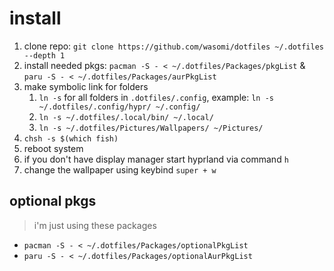 # install

1. clone repo: `git clone https://github.com/wasomi/dotfiles ~/.dotfiles --depth 1`
2. install needed pkgs: `pacman -S - < ~/.dotfiles/Packages/pkgList` & `paru -S - < ~/.dotfiles/Packages/aurPkgList`
3. make symbolic link for folders
   1. `ln -s` for all folders in `.dotfiles/.config`, example: `ln -s ~/.dotfiles/.config/hypr/ ~/.config/`
   2. `ln -s ~/.dotfiles/.local/bin/ ~/.local/`
   3. `ln -s ~/.dotfiles/Pictures/Wallpapers/ ~/Pictures/`
4. `chsh -s $(which fish)`
5. reboot system
6. if you don't have display manager start hyprland via command `h`
7. change the wallpaper using keybind `super + w`

## optional pkgs

> i'm just using these packages

- `pacman -S - < ~/.dotfiles/Packages/optionalPkgList`
- `paru -S - < ~/.dotfiles/Packages/optionalAurPkgList`
